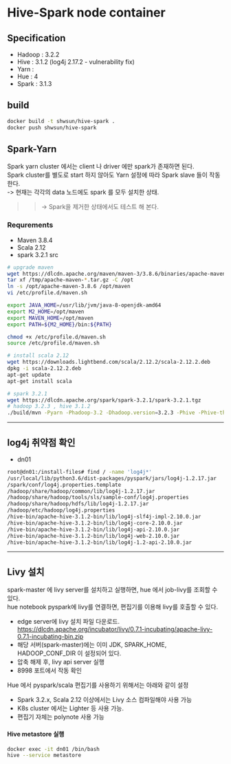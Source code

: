 # Hive-Spark node container   
## Specification 
- Hadoop : 3.2.2 
- Hive : 3.1.2 (log4j 2.17.2 - vulnerability fix)   
- Yarn : 
- Hue : 4
- Spark : 3.1.3  
  

## build 
```bash
docker build -t shwsun/hive-spark . 
docker push shwsun/hive-spark  
```

## Spark-Yarn  
Spark yarn cluster 에서는 client 나 driver 에만 spark가 존재하면 된다.  
Spark cluster를 별도로 start 하지 않아도 Yarn 설정에 따라 Spark slave 들이 작동한다.  
 -> 현재는 각각의 data 노드에도 spark 를 모두 설치한 상태.  
>> -> Spark을 제거한 상태에서도 테스트 해 본다.  
### Requrements  
- Maven 3.8.4  
- Scala 2.12   
- spark 3.2.1 src    
  
```bash
# upgrade maven 
wget https://dlcdn.apache.org/maven/maven-3/3.8.6/binaries/apache-maven-3.8.6-bin.tar.gz -P /tmp
tar xf /tmp/apache-maven-*.tar.gz -C /opt
ln -s /opt/apache-maven-3.8.6 /opt/maven
vi /etc/profile.d/maven.sh

export JAVA_HOME=/usr/lib/jvm/java-8-openjdk-amd64
export M2_HOME=/opt/maven
export MAVEN_HOME=/opt/maven
export PATH=${M2_HOME}/bin:${PATH}

chmod +x /etc/profile.d/maven.sh
source /etc/profile.d/maven.sh

# install scala 2.12 
wget https://downloads.lightbend.com/scala/2.12.2/scala-2.12.2.deb
dpkg -i scala-2.12.2.deb  
apt-get update 
apt-get install scala  

# spark 3.2.1  
wget https://dlcdn.apache.org/spark/spark-3.2.1/spark-3.2.1.tgz  
# hadoop 3.2.3 , hive 3.1.2  
./build/mvn -Pyarn -Phadoop-3.2 -Dhadoop.version=3.2.3 -Phive -Phive-thriftserver -DskipTests clean package

```

---  
## log4j 취약점 확인  
- dn01  
```bash
root@dn01:/install-files# find / -name 'log4j*'
/usr/local/lib/python3.6/dist-packages/pyspark/jars/log4j-1.2.17.jar
/spark/conf/log4j.properties.template
/hadoop/share/hadoop/common/lib/log4j-1.2.17.jar
/hadoop/share/hadoop/tools/sls/sample-conf/log4j.properties
/hadoop/share/hadoop/hdfs/lib/log4j-1.2.17.jar
/hadoop/etc/hadoop/log4j.properties
/hive-bin/apache-hive-3.1.2-bin/lib/log4j-slf4j-impl-2.10.0.jar
/hive-bin/apache-hive-3.1.2-bin/lib/log4j-core-2.10.0.jar
/hive-bin/apache-hive-3.1.2-bin/lib/log4j-api-2.10.0.jar
/hive-bin/apache-hive-3.1.2-bin/lib/log4j-web-2.10.0.jar
/hive-bin/apache-hive-3.1.2-bin/lib/log4j-1.2-api-2.10.0.jar
```
  
---  
## Livy 설치  
spark-master 에 livy server를 설치하고 실행하면, hue 에서 job-livy를 조회할 수 있다.  
hue notebook pyspark에 livy를 연결하면, 편집기를 이용해 livy를 호출할 수 있다.  
  
  
- edge server에 livy 설치 파일 다운로드. https://dlcdn.apache.org/incubator/livy/0.7.1-incubating/apache-livy-0.7.1-incubating-bin.zip  
- 해당 서버(spark-master)에는 이미 JDK, SPARK_HOME, HADOOP_CONF_DIR 이 설정되어 있다.  
- 압축 해제 후, livy api server 실행  
- 8998 포트에서 작동 확인  
  
Hue 에서 pyspark/scala 편집기를 사용하기 위해서는 아래와 같이 설정  
 - Spark 3.2.x, Scala 2.12 이상에서는 Livy 소스 컴파일해야 사용 가능  
 - K8s cluster 에서는 Lighter 등 사용 가능.  
 - 편집기 자체는 polynote 사용 가능  

  
#### Hive metastore 실행  
```bash
docker exec -it dn01 /bin/bash
hive --service metastore  
```